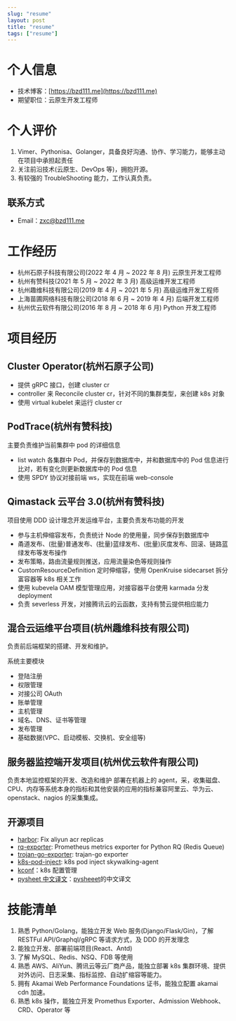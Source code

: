 ```yaml
---
slug: "resume"
layout: post
title: "resume"
tags: ["resume"]
---
```


# 个人信息

- 技术博客：[https://bzd111.me](https://bzd111.me)
- 期望职位：云原生开发工程师

# 个人评价

1. Vimer、Pythonisa、Golanger，具备良好沟通、协作、学习能力，能够主动在项目中承担起责任
2. 关注前沿技术(云原生、DevOps 等)，拥抱开源。
3. 有较强的 TroubleShooting 能力，工作认真负责。

## 联系方式

- Email：zxc@bzd111.me

# 工作经历

- 杭州石原子科技有限公司(2022 年 4 月 ~ 2022 年 8 月) 云原生开发工程师
- 杭州有赞科技(2021 年 5 月 ~ 2022 年 3 月) 高级运维开发工程师
- 杭州趣维科技有限公司(2019 年 4 月 ~ 2021 年 5 月) 高级运维开发工程师
- 上海苗圃网络科技有限公司(2018 年 6 月 ~ 2019 年 4 月) 后端开发工程师
- 杭州优云软件有限公司(2016 年 8 月 ~ 2018 年 6 月) Python 开发工程师

# 项目经历

## Cluster Operator(杭州石原子公司)

- 提供 gRPC 接口，创建 cluster cr
- controller 来 Reconcile cluster cr，针对不同的集群类型，来创建 k8s 对象
- 使用 virtual kubelet 来运行 cluster cr

## PodTrace(杭州有赞科技)

主要负责维护当前集群中 pod 的详细信息

- list watch 各集群中 Pod，并保存到数据库中，并和数据库中的 Pod 信息进行比对，若有变化则更新数据库中的 Pod 信息
- 使用 SPDY 协议对接前端 ws，实现在前端 web-console

## Qimastack 云平台 3.0(杭州有赞科技)

项目使用 DDD 设计理念开发运维平台，主要负责发布功能的开发

- 参与主机伸缩容发布，负责统计 Node 的使用量，同步保存到数据库中
- 甬道发布、(批量)普通发布、(批量)蓝绿发布、(批量)灰度发布、回滚、链路蓝绿发布等发布操作
- 发布策略，路由流量规则推送，应用流量染色等规则操作
- CustomResourceDefinition 定时伸缩容，使用 OpenKruise sidecarset 拆分富容器等 k8s 相关工作
- 使用 kubevela OAM 模型管理应用，对接容器平台使用 karmada 分发 deployment
- 负责 severless 开发，对接腾讯云的云函数，支持有赞云提供相应能力

## 混合云运维平台项目(杭州趣维科技有限公司)

负责前后端框架的搭建、开发和维护。

系统主要模块

- 登陆注册
- 权限管理
- 对接公司 OAuth
- 账单管理
- 主机管理
- 域名、DNS、证书等管理
- 发布管理
- 基础数据(VPC、启动模板、交换机、安全组等)

## 服务器监控端开发项目(杭州优云软件有限公司)

负责本地监控框架的开发、改造和维护
部署在机器上的 agent，采，收集磁盘、CPU、内存等系统本身的指标和其他安装的应用的指标兼容阿里云、华为云、openstack、nagios 的采集集成。

## 开源项目

- [harbor](https://github.com/bzd111/harbor): Fix aliyun acr replicas
- [rq-exporter](https://github.com/mdawar/rq-exporter): Prometheus metrics exporter for Python RQ (Redis Queue)
- [trojan-go-exporter](https://github.com/bzd111/trojan-go-exporter): trajan-go exporter
- [k8s-pod-inject](https://github.com/bzd111/k8s-sw-agent): k8s pod inject skywalking-agent
- [kconf](https://github.com/particledecay/kconf)：k8s 配置管理
- [pysheet 中文译文](https://pysheet-cn.readthedocs.io/zh_CN/latest/)：[pysheeet](https://github.com/crazyguitar/pysheeet)的中文译文

# 技能清单

1. 熟悉 Python/Golang，能独立开发 Web 服务(Django/Flask/Gin)，了解 RESTFul API/Graphql/gRPC 等请求方式，及 DDD 的开发理念
2. 能独立开发、部署前端项目(React、Antd)
3. 了解 MySQL、Redis、NSQ、FDB 等使用
4. 熟悉 AWS、AliYun、腾讯云等云厂商产品，能独立部署 k8s 集群环境、提供对外访问、日志采集、指标监控、自动扩缩容等能力。
5. 拥有 Akamai Web Performance Foundations 证书，能独立配置 akamai cdn 加速。
6. 熟悉 k8s 操作，能独立开发 Promethus Exporter、Admission Webhook、CRD、Operator 等

